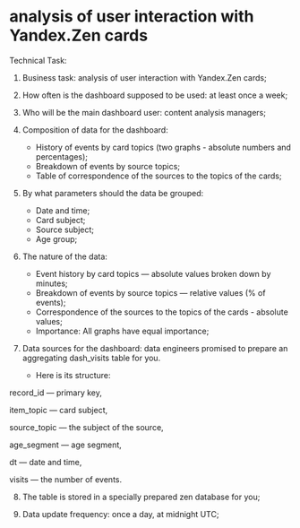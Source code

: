 # analysis of user interaction with Yandex.Zen cards

Technical Task:

1. Business task: analysis of user interaction with Yandex.Zen cards;

2. How often is the dashboard supposed to be used: at least once a week;

3. Who will be the main dashboard user: content analysis managers;

4. Composition of data for the dashboard:
   
    * History of events by card topics (two graphs - absolute numbers and percentages);
    * Breakdown of events by source topics;
    * Table of correspondence of the sources to the topics of the cards;

5. By what parameters should the data be grouped:
    
    * Date and time;
    * Card subject;
    * Source subject;
    * Age group;

6. The nature of the data:

    * Event history by card topics — absolute values broken down by minutes;
    * Breakdown of events by source topics — relative values (% of events);
    * Correspondence of the sources to the topics of the cards - absolute values;
    * Importance: All graphs have equal importance;

7. Data sources for the dashboard: data engineers promised to prepare an aggregating dash_visits table for you. 
    
    * Here is its structure:

record_id — primary key,

item_topic — card subject,

source_topic — the subject of the source,

age_segment — age segment,

dt — date and time,

visits — the number of events.

8. The table is stored in a specially prepared zen database for you;

9. Data update frequency: once a day, at midnight UTC;
